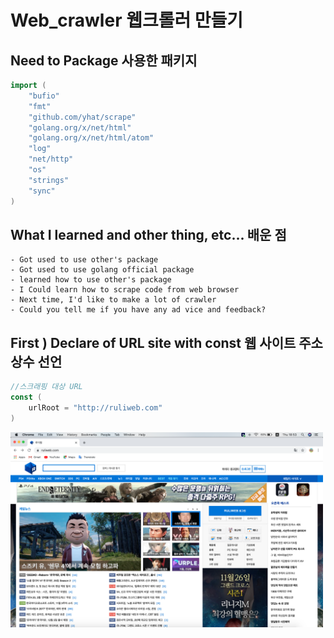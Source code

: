 # Web_crawler 웹크롤러 만들기

## Need to Package 사용한 패키지
```go
import (
	"bufio"
	"fmt"
	"github.com/yhat/scrape"
	"golang.org/x/net/html"
	"golang.org/x/net/html/atom"
	"log"
	"net/http"
	"os"
	"strings"
	"sync"
)
```

## What I learned and other thing, etc... 배운 점 
    - Got used to use other's package
    - Got used to use golang official package
    - learned how to use other's package
    - I Could learn how to scrape code from web browser
    - Next time, I'd like to make a lot of crawler
    - Could you tell me if you have any ad vice and feedback?

## First ) Declare of URL site with const 웹 사이트 주소 상수 선언
```go
//스크래핑 대상 URL
const (
	urlRoot = "http://ruliweb.com"
)
```
<img src="./screenshot/ruliweb.png" width="500">


